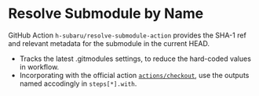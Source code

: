 [market:actions:checkout]: https://github.com/marketplace/actions/checkout

# Resolve Submodule by Name

GitHub Action `h-subaru/resolve-submodule-action` provides the SHA-1 ref and relevant metadata for the submodule in the current HEAD.
- Tracks the latest .gitmodules settings, to reduce the hard-coded values in workflow.
- Incorporating with the official action [`actions/checkout`][market:actions:checkout], use the outputs named accodingly in `steps[*].with`. 

